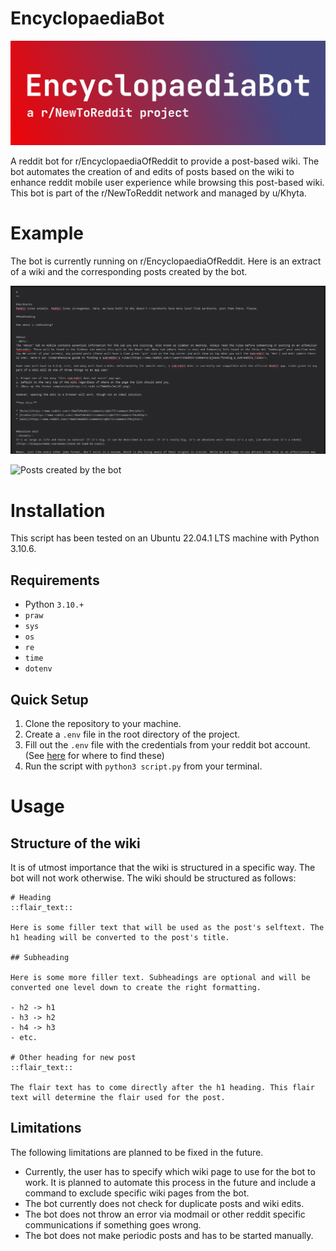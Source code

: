 # EncyclopaediaBot

![EncyclopaediaBot a r/NewToReddit project](header.jpg)

A reddit bot for r/EncyclopaediaOfReddit to provide a post-based wiki. The bot
automates the creation of and edits of posts based on the wiki to enhance reddit
mobile user experience while browsing this post-based wiki. This bot is part of
the r/NewToReddit network and managed by u/Khyta.

# Example

The bot is currently running on r/EncyclopaediaOfReddit. Here is an extract of a
wiki and the corresponding posts created by the bot.

![A wiki page](wiki_example.png)

![Posts created by the bot](post_example.png)

# Installation

This script has been tested on an Ubuntu 22.04.1 LTS machine with Python 3.10.6.
## Requirements

- Python `3.10.+`
- `praw`
- `sys`
- `os`
- `re`
- `time`
- `dotenv`

## Quick Setup

1. Clone the repository to your machine.
2. Create a `.env` file in the root directory of the project.
3. Fill out the `.env` file with the credentials from your reddit bot account.
   (See [here](https://www.reddit.com/prefs/apps) for where to find these)
4. Run the script with `python3 script.py` from your terminal.

# Usage

## Structure of the wiki

It is of utmost importance that the wiki is structured in a specific way. The
bot will not work otherwise. The wiki should be structured as follows:

```
# Heading
::flair_text::

Here is some filler text that will be used as the post's selftext. The h1 heading will be converted to the post's title.

## Subheading

Here is some more filler text. Subheadings are optional and will be converted one level down to create the right formatting.

- h2 -> h1
- h3 -> h2
- h4 -> h3
- etc.

# Other heading for new post
::flair_text::

The flair text has to come directly after the h1 heading. This flair text will determine the flair used for the post.
```

## Limitations

The following limitations are planned to be fixed in the future.

- Currently, the user has to specify which wiki page to use for the bot to work.
It is planned to automate this process in the future and include a command to
exclude specific wiki pages from the bot. 
- The bot currently does not check for duplicate posts and wiki edits.
- The bot does not throw an error via modmail or other reddit specific
  communications if something goes wrong.
- The bot does not make periodic posts and has to be started manually.